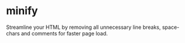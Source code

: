 # minify
Streamline your HTML by removing all unnecessary line breaks, space-chars and comments for faster page load.
